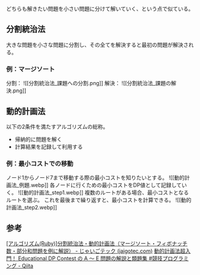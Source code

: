 どちらも解きたい問題を小さい問題に分けて解いていく、という点で似ている。

## 分割統治法
大きな問題を小さな問題に分割し、その全てを解決すると最初の問題が解決される。
### 例：マージソート
分割：
![[分割統治法_課題への分割.png]]
解決：
![[分割統治法_課題の解決.png]]
## 動的計画法
以下の2条件を満たすアルゴリズムの総称。
- 帰納的に問題を解く
- 計算結果を記録して利用する
### 例：最小コストでの移動
ノード1からノード7まで移動する際の最小コストを知りたいとする。
![[動的計画法_例題.webp]]
各ノードに行くための最小コストをDP値として記録していく。
![[動的計画法_step1.webp]]
複数のルートがある場合、最小コストとなるルートを選ぶ。
これを最後まで繰り返すと、最小コストを計算できる。
![[動的計画法_step2.webp]]
## 参考
[[アルゴリズム(Ruby)]分割統治法・動的計画法（マージソート・フィボナッチ数・部分和問題を例に解説） - じゃいごテック (jaigotec.com)](https://jaigotec.com/algorithm_divide_and_conquer_dp/)
[動的計画法超入門！ Educational DP Contest の A ～ E 問題の解説と類題集 #競技プログラミング - Qiita](https://qiita.com/drken/items/dc53c683d6de8aeacf5a)
